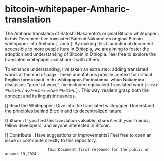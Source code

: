 # bitcoin-whitepaper-Amharic-translation

   The Amharic translation of Satoshi Nakamoto’s original Bitcoin whitepaper : In this Document i've translated Satoshi Nakamoto’s original Bitcoin whitepaper into Amharic [ .amh ]. By making this foundational document accessible to more people here in Ethiopia, we are aiming to foster the adoption and understanding of Bitcoin in Ethiopia. Feel free to explore the translated whitepaper and share it with others.

To enhance understanding, i’ve taken an extra step: adding translated words at the end of page. These annotations provide context for critical English terms used in the whitepaper.
For instance, when Nakamoto discusses “proof of work,” i’ve included equivalent Translated word [ የጥረት ማረጋገጫ / ጥረት ላይ የተመሰረተ ማረጋገጫ ] . This way, readers grasp both the concept and its linguistic nuances.

 >>
[] Read the Whitepaper : Dive into the translated whitepaper. Understand the principles behind Bitcoin and its decentralized nature.

[] Share : If you find this translation valuable, share it with your friends, fellow developers, and anyone interested in Bitcoin.

[] Contribute : Have suggestions or improvements? Feel free to open an issue or contribute directly to this repository.



                       This Document first released for the public on august 19,2024
